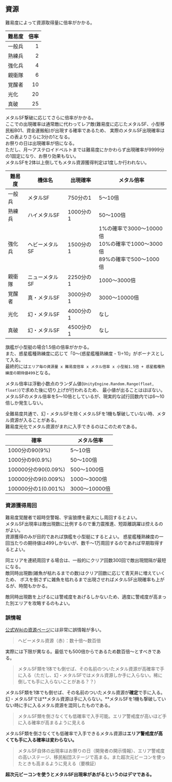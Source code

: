 ## 資源

難易度によって資源取得量に倍率がかかる。  

| 難易度 | 倍率 |
|--------|-----:|
| 一般兵 | 1    |
| 熟練兵 | 2    |
| 強化兵 | 4    |
| 親衛隊 | 6    |
| 覚醒者 | 10   |
| 光化   | 20   |
| 真破   | 25   |

メタルSF撃破に応じてさらに倍率がかかる。  
ここでの出現確率は通常敵に代わってレア敵(難易度に応じたメタルSF、小型移民船B01、資金運搬船)が出現する確率であるため、
実際のメタルSF出現確率はこの表よりさらに3分の1となる。  
お祭りの日は出現確率が倍になる。  
ただし、月～アステロイドベルトまでは難易度にかかわらず出現確率が9999分の1固定になり、お祭り効果もない。  
メタルSFを2体以上倒してもメタル資源獲得判定は1度しか行われない。  

| 難易度 | 機体名         |出現確率  | メタル倍率                                                                       |
|--------|----------------|----------|----------------------------------------------------------------------------------|
| 一般兵 | メタルSF       |750分の1  | 5～10倍                                                                          |
| 熟練兵 | ハイメタルSF   |1000分の1 | 50～100倍                                                                        |
| 強化兵 | ヘビーメタルSF |1500分の1 | 1%の確率で3000～10000倍<br />10%の確率で1000～3000倍<br />89%の確率で500～1000倍 |
| 親衛隊 | ニューメタルSF |2250分の1 | 1000～3000倍                                                                     |
| 覚醒者 | 真・メタルSF   |3000分の1 | 3000～10000倍                                                                    |
| 光化   | 幻・メタルSF   |4000分の1 | なし                                                                             |
| 真破   | 幻・メタルSF   |4500分の1 | なし                                                                             |

旗艦が小型艇の場合1.5倍の倍率がかかる。  
また、惑星艦種熟練度に応じて「0～(惑星艦種熟練度 - 1)÷10」がボーナスとして入る。  
最終的には`エリア毎の資源量 x 難易度倍率 x メタル倍率 x 小型艇1.5倍 + 惑星艦種熟練度の期待値499`となる。  

メタル倍率は浮動小数点のランダム値(`UnityEngine.Random.Range(float, float)`)で求めた後に切り上げが行われるため、
最小値が出ることはほぼない。  
メタルSFのメタル倍率を5～10倍としているが、現実的な試行回数内では6～10倍しか発生しない。  

全難易度共通で、幻・メタルSFを除くメタルSFを1機も撃破していない時、メタル資源が入ることがある。  
難易度光化でメタル資源がまれに入手できるのはこのためである。  

| 確率                | メタル倍率    |
|---------------------|---------------|
| 1000分の90(9%)      | 5～10倍       |
| 1000分の9(0.9%)     | 50～100倍     |
| 100000分の90(0.09%) | 500～1000倍   |
| 100000分の9(0.009%) | 1000～3000倍  |
| 100000分の1(0.001%) | 3000～10000倍 |


### 資源獲得周回

難易度覚醒者で超時空警報、宇宙狼煙を最大にし周回するとよい。  
メタルSF出現率は敵出現数に比例するので重力震推進、短距離跳躍は控えるのがよい。  
資源獲得のみが目的であれば旗艦を小型艇にするとよい。
惑星艦種熟練度の一回当たりの期待値は499しかないが、数千～1万周回するのであれば早期取得するとよい。  

同エリアを連続周回する場合は、一般的にクリア回数300回で敵出現間隔が最短になる。  
敵同時出現数(雑魚が枯れるまでの数)はクリア回数に応じて青天井に増えていくため、
ボスを倒さずに雑魚を枯れるまで出現させればメタルSF出現確率も上がるが、時間もかかる。  

敵同時出現数を上げるには警戒度をあげるしかないため、適度に警戒度が高まった別エリアを攻略するのもよい。  

### 誤情報

[公式Wikiの資源ページ](https://seesaawiki.jp/spacebattleshipstory/d/%bb%f1%b8%bb)には非常に誤情報が多い。  

> ヘビーメタル資源（赤）：数十倍～数百倍  

実際には下限が異なる。最低でも500倍からであるため数百倍～とすべきである。  

> メタルSF類を1体でも倒せば、その名前のついたメタル資源が高確率で手に入る（ただし、幻・メタルSFではメタル資源しか手に入らない。稀に倒しても手に入らないことがある？？）  

メタルSF類を1体でも倒せば、その名前のついたメタル資源が**確定**で手に入る。  
幻・メタルSFでは**メタル資源は手に入らない。**メタルSFを1機も撃破していない時に手に入るメタル資源を混同したものである。  

> メタルSF類を倒さなくても低確率で入手可能。エリア警戒度が高いほど手に入る確率が高まるように見える  

メタルSF類を倒さなくても低確率で入手できるメタル資源は**エリア警戒度が高くても手に入る確率は変わらない。**  

> メタルSF自体の出現率はお祭りの日（開発者の開示情報）、エリア警戒度の高いステージ、移民船団ステージで高まる。また超次元ビーコンを使ったときも高まるように見える（要検証）  

**超次元ビーコンを使うとメタルSF出現率があがるというのはデマである。**  
